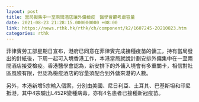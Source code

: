 ```yaml
---
layout: post
title: 當局擬集中一至兩間酒店讓外傭檢疫　醫學會籲考慮容量
date: 2021-08-23 21:28:15.000000000 +08:00
link: https://news.rthk.hk/rthk/ch/component/k2/1607245-20210823.htm
categories: rthk
---
```


菲律賓勞工部星期日宣布，港府已同意在菲律賓完成接種疫苗的傭工，持有當局發出的針紙後，下周一起可入境香港工作，本港當局就說計劃安排外傭集中在一至兩間酒店接受檢疫。香港醫學會認為，新安排下的外傭入境會有多重關卡，相信對社區風險有限，但認為檢疫酒店的容量須配合到外傭來港的人數。

另外，本港新增5宗輸入個案，分別由美國、尼日利亞、土耳其、巴基斯坦和印尼抵港，其中4宗驗出L452R變種病毒，亦有4名患者已接種新冠疫苗。

